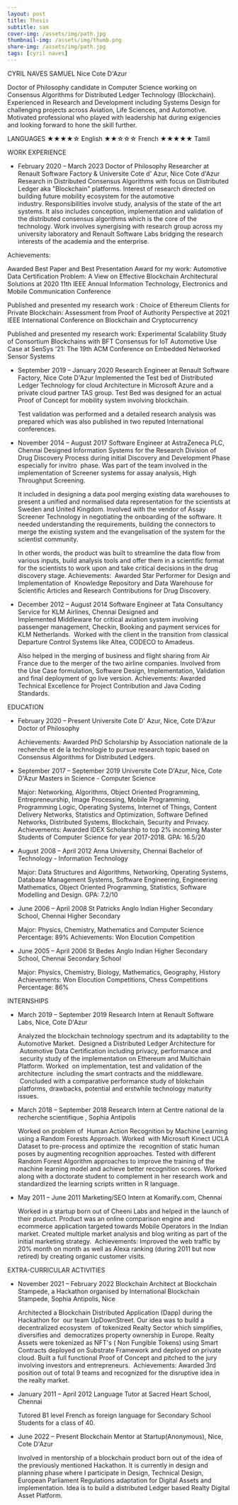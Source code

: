 ```yaml
---
layout: post
title: Thesis
subtitle: sam
cover-img: /assets/img/path.jpg
thumbnail-img: /assets/img/thumb.png
share-img: /assets/img/path.jpg
tags: [cyril naves]
---
```

CYRIL NAVES SAMUEL
Nice Cote D'Azur

Doctor of Philosophy candidate in Computer Science working on Consensus Algorithms for Distributed Ledger Technology (Blockchain). Experienced in Research and Development including Systems Design for challenging projects across Aviation, Life Sciences, and Automotive. Motivated professional who played with leadership hat during exigencies and looking forward to hone the skill further.

LANGUAGES
  ★★★★☆ English
  ★★☆☆☆ French
  ★★★★★ Tamil

WORK EXPERIENCE
  * February 2020 – March 2023
    Doctor of Philosophy Researcher at Renault Software Factory & Universite Cote d' Azur, Nice Cote d'Azur
      Research in Distributed Consensus Algorithms with focus on Distributed Ledger aka "Blockchain" platforms. Interest of research directed on building future mobility ecosystem for the automotive industry. Responsibilities involve study, analysis of the state of the art systems. It also includes conception, implementation and validation of the distributed consensus algorithms which is the core of the technology. Work involves synergising with research group across my university laboratory and Renault Software Labs bridging the research interests of the academia and the enterprise.

Achievements:

  Awarded Best Paper and Best Presentation Award for my work: Automotive Data Certification Problem: A View on Effective Blockchain Architectural Solutions at 2020 11th IEEE Annual Information Technology, Electronics and Mobile Communication Conference
  
  Published and presented my research work : Choice of Ethereum Clients for Private Blockchain: Assessment from Proof of Authority Perspective at 2021 IEEE International Conference on Blockchain and Cryptocurrency
  
  Published and presented my research work: Experimental Scalability Study of Consortium Blockchains with BFT Consensus for IoT Automotive Use Case at SenSys '21: The 19th ACM Conference on Embedded Networked Sensor Systems

  * September 2019 – January 2020
    Research Engineer at Renault Software Factory, Nice Cote D'Azur
      Implemented the Test bed of Distributed Ledger Technology for cloud Architecture in Microsoft Azure and a private cloud partner TAS group. Test Bed was designed for an actual Proof of Concept for mobility system involving blockchain. 
      
      Test validation was performed and a detailed research analysis was prepared which was also published in two reputed International conferences.

  * November 2014 – August 2017
     Software Engineer at AstraZeneca PLC, Chennai
      Designed Information Systems for the Research Division of Drug Discovery Process during initial Discovery and Development Phase especially for invitro  phase. Was part of the team involved in the implementation of Screener systems for assay analysis, High Throughput Screening. 
      
      It included in designing a data pool merging existing data warehouses to present a unified and normalised data representation for the scientists at Sweden and United Kingdom. Involved with the vendor of Assay Screener Technology in negotiating the onboarding of the software. It needed understanding the requirements, building the connectors to merge the existing system and the evangelisation of the system for the scientist community. 
      
      In other words, the product was built to streamline the data flow from various inputs, build analysis tools and offer them in a scientific format for the scientists to work upon and take critical decisions in the drug discovery stage.
Achievements: 
Awarded Star Performer for Design and Implementation of  Knowledge Repository and Data Warehouse for Scientific Articles and Research Contributions for Drug Discovery.

  * December 2012 – August 2014
    Software Engineer at Tata Consultancy Service for KLM Airlines, Chennai
      Designed and Implemented Middleware for critical aviation system involving passenger management, Checkin, Booking and payment services for KLM Netherlands.  Worked with the client in the transition from classical Departure Control Systems like Altea, CODECO to Amadeus. 
      
      Also helped in the merging of business and flight sharing from Air France due to the merger of the two airline companies. Involved from the Use Case formulation, Software Design, Implementation, Validation and final deployment of go live version.
Achievements:
Awarded Technical Excellence for Project Contribution and Java Coding Standards.


EDUCATION
  * February 2020 – Present
    Universite Cote D' Azur, Nice, Cote D'Azur Doctor of Philosophy

    Achievements:
Awarded PhD Scholarship by Association nationale de la recherche et de la technologie to pursue research topic based on Consensus Algorithms for Distributed Ledgers.
  * September 2017 – September 2019
    Universite Cote D'Azur, Nice, Cote D'Azur Masters in Science - Computer Science

    Major: Networking, Algorithms, Object Oriented Programming, Entrepreneurship, Image Processing, Mobile Programming, Programming Logic, Operating Systems, Internet of Things, Content Delivery Networks, Statistics and Optimization, Software Defined Networks, Distributed Systems, Blockchain, Security and Privacy.
Achievements:
Awarded IDEX Scholarship to top 2% incoming Master Students of Computer Science for year 2017-2018.
GPA: 16.5/20
  * August 2008 – April 2012
    Anna University, Chennai Bachelor of Technology - Information Technology

    Major: Data Structures and Algorithms, Networking, Operating Systems, Database Management Systems, Software Engineering, Engineering Mathematics, Object Oriented Programming, Statistics, Software Modelling and Design.
GPA: 7.2/10

  * June 2006 – April 2008
    St Patricks Anglo Indian Higher Secondary School, Chennai Higher Secondary

    Major: Physics, Chemistry, Mathematics and Computer Science
Percentage: 89%
Achievements: Won Elocution Competition
  * June 2005 – April 2006
    St Bedes Anglo Indian Higher Secondary School, Chennai Secondary School

    Major: Physics, Chemistry, Biology, Mathematics, Geography, History
Achievements: Won Elocution Competitions, Chess Competitions
Percentage: 86%

INTERNSHIPS
  * March 2019 – September 2019
    Research Intern at Renault Software Labs, Nice, Cote D'Azur

    Analyzed the blockchain technology spectrum and its adaptability to the Automotive Market.  Designed a Distributed Ledger Architecture for  Automotive Data Certification including privacy, performance and  security study of the implementation on Ethereum and Multichain Platform. Worked  on implementation, test and validation of the architecture  including the smart contracts and the middleware.  Concluded with a comparative performance study of blokchain platforms, drawbacks, potential and erstwhile technology maturity issues.
  * March 2018 – September 2018
    Research Intern  at  Centre national de la recherche scientifique , Sophia Antipolis

    Worked on problem of  Human Action Recognition by Machine Learning using a Random Forests Approach.
Worked  with Microsoft Kinect UCLA Dataset to pre-process and optimize the  recognition of static human poses by augmenting recognition approaches. Tested with different Random Forest Algorithm approaches to improve the training of the machine learning model and achieve better recognition scores. Worked along with a doctorate student to complement in her research work and standardized the learning scripts written in R language.
  * May 2011 – June 2011
    Marketing/SEO Intern at Komarify.com, Chennai

    Worked in a startup born out of Cheeni Labs and helped in the launch of their product. Product was an online comparison engine and ecommerce application targeted towards Mobile Operators in the Indian market. Created multiple market analysis and blog writing as part of the initial marketing strategy. 
Achievements:
Improved the web traffic by 20% month on month as well as Alexa ranking (during 2011 but now retired) by creating organic customer visits.

EXTRA-CURRICULAR ACTIVITIES
  * November 2021 – February 2022
    Blockchain Architect at Blockchain Stampede, a Hackathon organised by International Blockchain Stampede, Sophia Antipolis, Nice

    Architected a Blockchain Distributed Application (Dapp) during the Hackathon for  our team UpDownStreet. Our idea was to build a decentralized ecosystem  of tokenized Realty Sector which simplifies, diversifies and  democratizes property ownership in Europe. Realty Assets were tokenized as NFT's ( Non Fungible Tokens) using Smart Contracts deployed on Substrate Framework and deployed on private cloud. Built a full functional Proof of Concept and pitched to the jury involving investors and entrepreneurs. 
Achievements:
Awarded 3rd position out of total 9 teams and recognized for the disruptive idea in the realty market.
  * January 2011 – April 2012
    Language Tutor at Sacred Heart School, Chennai

    Tutored B1 level French as foreign language for Secondary School Students for a class of 40.
  * June 2022 – Present
    Blockchain Mentor at Startup(Anonymous), Nice, Cote D'Azur

    Involved in mentorship of a blockchain product born out of the idea of the previously mentioned Hackathon. It is currently in design and planning phase where I participate in Design, Technical Design, European Parliament Regulations adaptation for Digital Assets and implementation. Idea is to build a distributed Ledger based Realty Digital Asset Platform.
